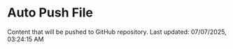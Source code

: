 # Auto Push File

Content that will be pushed to GitHub repository.
Last updated: 07/07/2025, 03:24:15 AM